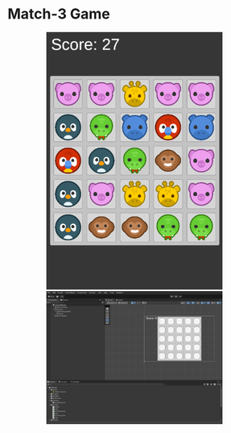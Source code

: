 # Match-3 Game

<p align="center">
  <img src="Screenshots/Screenshot1.png" width="350" title="hover text">
  <img src="Screenshots/Screenshot2.png" width="350" alt="accessibility text">
</p>
